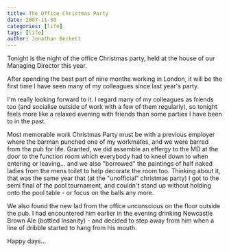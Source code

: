 ```yaml
---
title: The Office Christmas Party
date: 2007-11-30
categories: [life]
tags: [life]
author: Jonathan Beckett
---
```


Tonight is the night of the office Christmas party, held at the house of our Managing Director this year.

After spending the best part of nine months working in London, it will be the first time I have seen many of my colleagues since last year's party.

I'm really looking forward to it. I regard many of my colleagues as friends too (and socialise outside of work with a few of them regularly), so tonight feels more like a relaxed evening with friends than some parties I have been to in the past.

Most memorable work Christmas Party must be with a previous employer where the barman punched one of my workmates, and we were barred from the pub for life. Granted, we did assemble an effergy to the MD at the door to the function room which everybody had to kneel down to when entering or leaving... and we also "borrowed" the paintings of half naked ladies from the mens toilet to help decorate the room too. Thinking about it, that was the same year that (at the "unofficial" christmas party) I got to the semi final of the pool tournament, and couldn't stand up without holding onto the pool table - or focus on the balls any more.

We also found the new lad from the office unconscious on the floor outside the pub. I had encountered him earlier in the evening drinking Newcastle Brown Ale (bottled Insanity) - and decided to step away from him when a line of dribble started to hang from his mouth.

Happy days...